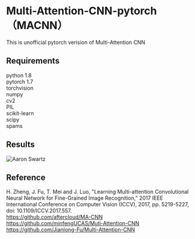 # Multi-Attention-CNN-pytorch （MACNN）  
This is unofficial pytorch verision of Multi-Attention CNN
## Requirements
python 1.8  
pytorch 1.7  
torchvision  
numpy  
cv2  
PIL  
scikit-learn  
scipy  
spams  
## Results
![Aaron Swartz](https://github.com/LiAng199523/MACNN-pytorch/blob/main/Figure_1.png)  
## Reference
H. Zheng, J. Fu, T. Mei and J. Luo, "Learning Multi-attention Convolutional Neural Network for Fine-Grained Image Recognition," 2017 IEEE International Conference on Computer Vision (ICCV), 2017, pp. 5219-5227, doi: 10.1109/ICCV.2017.557.  
https://github.com/aftercloud/MA-CNN  
https://github.com/minfengUCAS/Muti-Attention-CNN  
https://github.com/Jianlong-Fu/Multi-Attention-CNN
